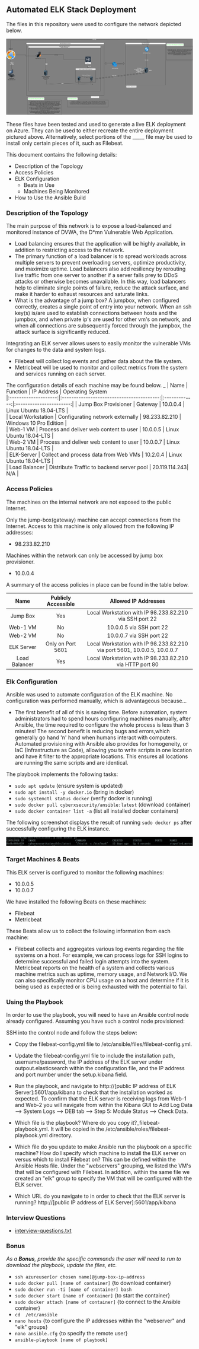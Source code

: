 ## Automated ELK Stack Deployment

The files in this repository were used to configure the network depicted below.

![Diagram of the Network](images/proj-1_network-diagram.jpg)

These files have been tested and used to generate a live ELK deployment on Azure. They can be used to either recreate the entire deployment pictured above. Alternatively, select portions of the _____ file may be used to install only certain pieces of it, such as Filebeat.

This document contains the following details:

- Description of the Topology
- Access Policies
- ELK Configuration
  - Beats in Use
  - Machines Being Monitored
- How to Use the Ansible Build


### Description of the Topology

The main purpose of this network is to expose a load-balanced and monitored instance of DVWA, the D*mn Vulnerable Web Application.

- Load balancing ensures that the application will be highly available, in addition to restricting access to the network.
- The primary function of a load balancer is to spread workloads across multiple servers to prevent overloading servers, optimize productivity, and maximize uptime. Load balancers also add resiliency by rerouting live traffic from one server to another if a server falls prey to DDoS attacks or otherwise becomes unavailable. In this way, load balancers help to eliminate single points of failure, reduce the attack surface, and make it harder to exhaust resources and saturate links.
-  What is the advantage of a jump box? A jumpbox, when configured correctly, creates a single point of entry into your network. When an ssh key(s) is/are used to establish connections between hosts and the jumpbox, and when private ip's are used for other vm's on network, and when all connections are subsequently forced through the jumpbox, the attack surface is significantly reduced.

Integrating an ELK server allows users to easily monitor the vulnerable VMs for changes to the data and system logs.
- Filebeat will collect log events and gather data about the file system.
- Metricbeat will be used to monitor and collect metrics from the system and services running on each server.

The configuration details of each machine may be found below.
_
|         Name         |                  Function                 |   IP Address  |     Operating System    
|:--------------------:|:-----------------------------------------:|:-------------:|:-----------------------:|
| Jump Box Provisioner | Gateway                                   | 10.0.0.4      | Linux Ubuntu 18.04-LTS  |   
| Local Workstation    | Configurating network externally          | 98.233.82.210 | Windows 10 Pro Edition  |   
| Web-1 VM             | Process and deliver web content to user   | 10.0.0.5      | Linux Ubuntu 18.04-LTS  |   
| Web-2 VM             | Process and deliver web content to user   | 10.0.0.7      | Linux Ubuntu 18.04-LTS  |   
| ELK-Server           | Collect and process data from Web VMs     | 10.2.0.4      | Linux Ubuntu 18.04-LTS  |   
| Load Balancer        | Distribute Traffic to backend server pool | 20.119.114.243| N/A                     |   

### Access Policies

The machines on the internal network are not exposed to the public Internet. 

Only the jump-box(gateway) machine can accept connections from the Internet. Access to this machine is only allowed from the following IP addresses:
- 98.233.82.210

Machines within the network can only be accessed by jump box provisioner.
- 10.0.0.4

A summary of the access policies in place can be found in the table below.

|      Name     	| Publicly Accessible 	|                       Allowed IP Addresses                      	|
|:-------------:	|:-------------------:	|:---------------------------------------------------------------:	|
| Jump Box      	| Yes                 	| Local Workstation with IP 98.233.82.210 via SSH port 22         	|
| Web-1 VM      	| No                  	| 10.0.0.5 via SSH port 22                                        	|
| Web-2 VM      	| No                  	| 10.0.0.7 via SSH port 22                                        	|
| ELK Server    	| Only on Port 5601   	| Local Workstation with IP 98.233.82.210 via port 5601, 10.0.0.5, 10.0.0.7 	|
| Load Balancer 	| Yes                 	| Local Workstation with IP 98.233.82.210 via HTTP port 80        	|

### Elk Configuration

Ansible was used to automate configuration of the ELK machine. No configuration was performed manually, which is advantageous because...

- The first benefit of all of this is saving time. Before automation, system administrators had to spend hours configuring machines
  manually, after Ansible, the time required to configure the whole process is less than 3 minutes! The second benefit is reducing
  bugs and errors,which generally go hand 'n' hand when humans interact with computers. Automated provisioning with Ansible also provides for homogeneity, or IaC (Infrastructure as Code),
  allowing you to write scripts in one location and have it filter to the appropriate locations. This ensures all locations are running the 
  same scripts and are identical. 

The playbook implements the following tasks:

- `sudo apt update` (ensure system is updated)
- `sudo apt install -y docker.io` (bring in docker)
- `sudo systemctl status docker` (verify docker is running)
- `sudo docker pull cyberxsecurity/ansible:latest` (download container)
- `sudo docker container list -a` (list all installed docker containers)

The following screenshot displays the result of running `sudo docker ps` after successfully configuring the ELK instance.

![Output of $sudo docker ps](images/sudo-docker-ps.png)

### Target Machines & Beats
This ELK server is configured to monitor the following machines:

- 10.0.0.5
- 10.0.0.7

We have installed the following Beats on these machines:

- Filebeat
- Metricbeat

These Beats allow us to collect the following information from each machine:

- Filebeat collects and aggregates various log events regarding the file systems on a host. For example, we can process logs for SSH logins
  to determine successful and failed login attempts into the system. Metricbeat reports on the health of a system and collects various machine
  metrics such as uptime, memory usage, and Network I/O. We can also specifically monitor CPU usage on a host and determine if it is being used
  as expected or is being exhausted with the potential to fail.

### Using the Playbook
In order to use the playbook, you will need to have an Ansible control node already configured. Assuming you have such a control node provisioned: 

SSH into the control node and follow the steps below:

- Copy the filebeat-config.yml file to /etc/ansible/files/filebeat-config.yml.
- Update the filebeat-config.yml file to include the installation path, username/password,
  the IP address of the ELK server under outpout.elasticsearch within the configuration file,
  and the IP address and port number under the setup.kibana field.
- Run the playbook, and navigate to http://[public IP address of ELK Server]:5601/app/kibana
  to check that the installation worked as expected. To confirm that the ELK server is receiving
  logs from Web-1 and Web-2 you will navigate from within the Kibana GUI to Add Log Data --> System Logs
  --> DEB tab --> Step 5: Module Status --> Check Data.


- Which file is the playbook? Where do you copy it?_filebeat-playbook.yml. It will be copied in the /etc/ansible/roles/filebeat-playbook.yml directory.

- Which file do you update to make Ansible run the playbook on a specific machine? How do I specify which machine to install the ELK server
  on versus which to install Filebeat on? This can be defined within the Ansible Hosts file. Under the "webservers" grouping, we listed the VM's
  that will be configured with Filebeat. In addition, within the same file we created an "elk" group to specify the VM that will be configured
  with the ELK server.

- Which URL do you navigate to in order to check that the ELK server is running? http://[public IP address of ELK Server]:5601/app/kibana

### Interview Questions
- [interview-questions.txt](https://docs.google.com/document/d/1Bw-42tYTR9CUNvehy0klxZTPD2rMRu-QcqG7vrq5f2I/edit?usp=sharing)

### Bonus

_As a **Bonus**, provide the specific commands the user will need to run to download the playbook, update the files, etc._

- `ssh azureuser[or chosen name]@jump-box-ip-address`
- `sudo docker pull [name of container]` {to download container}
- `sudo docker run -ti [name of container] bash`
- `sudo docker start [name of container]` {to start the container}
- `sudo docker attach [name of container]`  {to connect to the Ansible container}
- `cd  /etc/ansible` 
- `nano hosts` {to configure the IP addresses within the "webserver" and "elk" groups}
- `nano ansible.cfg` {to specify the remote user}
- `ansible-playbook [name of playbook]`
